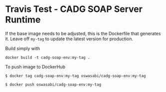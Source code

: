 # Travis Test - CADG SOAP Server Runtime

If the base image needs to be adjusted, this is the Dockerfile that generates it. Leave off `my-tag` to update the latest version for production.

Build simply with 
```
docker build -t cadg-soap-env:my-tag .
```

To push image to DockerHub
```
$ docker tag cadg-soap-env:my-tag oswasabi/cadg-soap-env:my-tag

$ docker push oswasabi/cadg-soap-env:my-tag
```